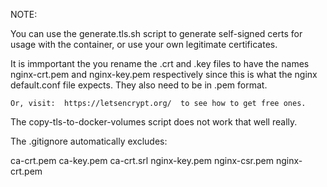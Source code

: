 NOTE:

You can use the generate.tls.sh script to generate self-signed certs for usage with the container, or use your own legitimate certificates.

It is immportant the you rename the .crt and .key files to have the names nginx-crt.pem and nginx-key.pem  respectively since this is what the nginx default.conf file expects.  They also need to be in .pem format.

```
Or, visit:  https://letsencrypt.org/  to see how to get free ones.
```

The copy-tls-to-docker-volumes script does not work that well really.

The .gitignore automatically excludes:

ca-crt.pem
ca-key.pem
ca-crt.srl
nginx-key.pem
nginx-csr.pem
nginx-crt.pem


